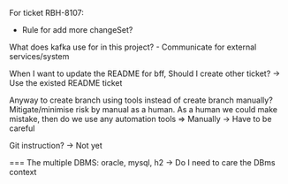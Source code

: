For ticket RBH-8107:
- Rule for add more changeSet?

What does kafka use for in this project? - Communicate for external services/system

When I want to update the README for bff, Should I create other ticket? -> Use the existed README ticket

Anyway to create branch using tools instead of create branch manually?
Mitigate/minimise risk by manual as a human. As a human we could make mistake, then do we use any automation tools
=> Manually -> Have to be careful

Git instruction? -> Not yet


===
The multiple DBMS: oracle, mysql, h2 -> Do I need to care the DBms context

